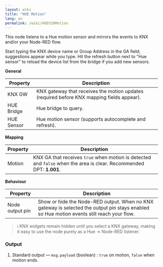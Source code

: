 ```yaml
---
layout: wiki
title: "HUE Motion"
lang: en
permalink: /wiki/HUE%20Motion
---
```

This node listens to a Hue motion sensor and mirrors the events to KNX and/or your Node-RED flow.

Start typing the KNX device name or Group Address in the GA field; suggestions appear while you type. Hit the refresh button next to "Hue sensor” to reload the device list from the bridge if you add new sensors.

**General**

|Property|Description|
|--|--|
| KNX GW | KNX gateway that receives the motion updates (required before KNX mapping fields appear). |
| HUE Bridge | Hue bridge to query. |
| HUE Sensor | Hue motion sensor (supports autocomplete and refresh). |

**Mapping**

|Property|Description|
|--|--|
| Motion | KNX GA that receives `true` when motion is detected and `false` when the area is clear. Recommended DPT: <b>1.001</b>. |

**Behaviour**

|Property|Description|
|--|--|
| Node output pin | Show or hide the Node-RED output. When no KNX gateway is selected the output pin stays enabled so Hue motion events still reach your flow. |

> ℹ️ KNX widgets remain hidden until you select a KNX gateway, making it easy to use the node purely as a Hue → Node-RED listener.

### Output

1. Standard output — `msg.payload` (boolean)
   : `true` on motion, `false` when motion ends.
